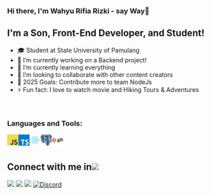 ### Hi there, I'm Wahyu Rifia Rizki - say Way👋

## I'm a Son, Front-End Developer, and Student!

- 🎓 Student at State University of Pamulang
- 🔭 I’m currently working on a Backend project!
- 🌱 I’m currently learning everything
- 👯 I’m looking to collaborate with other content creators
- 🙏 2025 Goals: Contribute more to team NodeJs 
- ⚡ Fun fact: I love to watch movie and Hiking Tours & Adventures


<br />

<h3>Languages and Tools:</h3>

<img align="left" alt="JavaScript" width="26px" src="https://raw.githubusercontent.com/github/explore/80688e429a7d4ef2fca1e82350fe8e3517d3494d/topics/javascript/javascript.png" />
<img align="left" alt="Typescript" width="26px" src="https://raw.githubusercontent.com/github/explore/80688e429a7d4ef2fca1e82350fe8e3517d3494d/topics/typescript/typescript.png" />
<img align="left" alt="React" width="26px" src="https://raw.githubusercontent.com/github/explore/80688e429a7d4ef2fca1e82350fe8e3517d3494d/topics/react/react.png" />
<img align="left" alt="Postgresql" width="26px" src="https://raw.githubusercontent.com/github/explore/80688e429a7d4ef2fca1e82350fe8e3517d3494d/topics/postgresql/postgresql.png" />
<img align="left" alt="Git" width="26px" src="https://raw.githubusercontent.com/github/explore/80688e429a7d4ef2fca1e82350fe8e3517d3494d/topics/git/git.png" />
<br />

<br />
<h2>Connect with me  in<img src='https://raw.githubusercontent.com/ShahriarShafin/ShahriarShafin/main/Assets/handshake.gif' width="75px"></h2>
<a  href="https://www.instagram.com/wahyurifia"><img src="https://img.shields.io/badge/instagram-%23E4405F.svg?&style=for-the-badge&logo=instagram&logoColor=white"></a>  <a href="https://www.linkedin.com/in/wahyurifia"><img src="https://img.shields.io/badge/linkedin-%230077B5.svg?&style=for-the-badge&logo=linkedin&logoColor=white" ></a>    <a href="https://www.github.com/wahyurifia" target="blank"><img src="https://img.shields.io/badge/github-100000?style=for-the-badge&logo=github&logoColor=white" /></a>
<a href="https://discordapp.com/users/wahyurifia#8630">
   <img alt="Discord" src="https://img.shields.io/badge/Discord-7289DA?style=for-the-badge&logo=discord&logoColor=white" />
</a>

<br />
